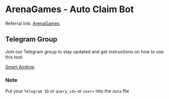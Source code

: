 # ArenaGames - Auto Claim Bot

Referral link: [ArenaGames](https://t.me/Arenavsbot?start=ref_eoQmNTepQC3dYnMBapUBLB)

## Telegram Group

Join our Telegram group to stay updated and get instructions on how to use this tool:

[Smart Airdrop](https://t.me/smartairdrop2120)

### Note

Put your `Telegram ID` or `query_id=`  or `user=` into the `data` file
